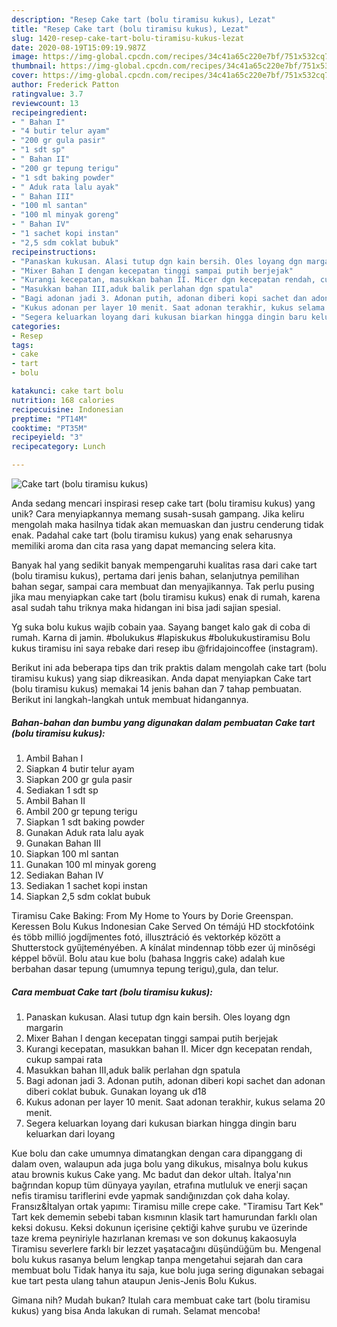 ```yaml
---
description: "Resep Cake tart (bolu tiramisu kukus), Lezat"
title: "Resep Cake tart (bolu tiramisu kukus), Lezat"
slug: 1420-resep-cake-tart-bolu-tiramisu-kukus-lezat
date: 2020-08-19T15:09:19.987Z
image: https://img-global.cpcdn.com/recipes/34c41a65c220e7bf/751x532cq70/cake-tart-bolu-tiramisu-kukus-foto-resep-utama.jpg
thumbnail: https://img-global.cpcdn.com/recipes/34c41a65c220e7bf/751x532cq70/cake-tart-bolu-tiramisu-kukus-foto-resep-utama.jpg
cover: https://img-global.cpcdn.com/recipes/34c41a65c220e7bf/751x532cq70/cake-tart-bolu-tiramisu-kukus-foto-resep-utama.jpg
author: Frederick Patton
ratingvalue: 3.7
reviewcount: 13
recipeingredient:
- " Bahan I"
- "4 butir telur ayam"
- "200 gr gula pasir"
- "1 sdt sp"
- " Bahan II"
- "200 gr tepung terigu"
- "1 sdt baking powder"
- " Aduk rata lalu ayak"
- " Bahan III"
- "100 ml santan"
- "100 ml minyak goreng"
- " Bahan IV"
- "1 sachet kopi instan"
- "2,5 sdm coklat bubuk"
recipeinstructions:
- "Panaskan kukusan. Alasi tutup dgn kain bersih. Oles loyang dgn margarin"
- "Mixer Bahan I dengan kecepatan tinggi sampai putih berjejak"
- "Kurangi kecepatan, masukkan bahan II. Micer dgn kecepatan rendah, cukup sampai rata"
- "Masukkan bahan III,aduk balik perlahan dgn spatula"
- "Bagi adonan jadi 3. Adonan putih, adonan diberi kopi sachet dan adonan diberi coklat bubuk. Gunakan loyang uk d18"
- "Kukus adonan per layer 10 menit. Saat adonan terakhir, kukus selama 20 menit."
- "Segera keluarkan loyang dari kukusan biarkan hingga dingin baru keluarkan dari loyang"
categories:
- Resep
tags:
- cake
- tart
- bolu

katakunci: cake tart bolu 
nutrition: 168 calories
recipecuisine: Indonesian
preptime: "PT14M"
cooktime: "PT35M"
recipeyield: "3"
recipecategory: Lunch

---
```



![Cake tart (bolu tiramisu kukus)](https://img-global.cpcdn.com/recipes/34c41a65c220e7bf/751x532cq70/cake-tart-bolu-tiramisu-kukus-foto-resep-utama.jpg)

Anda sedang mencari inspirasi resep cake tart (bolu tiramisu kukus) yang unik? Cara menyiapkannya memang susah-susah gampang. Jika keliru mengolah maka hasilnya tidak akan memuaskan dan justru cenderung tidak enak. Padahal cake tart (bolu tiramisu kukus) yang enak seharusnya memiliki aroma dan cita rasa yang dapat memancing selera kita.

Banyak hal yang sedikit banyak mempengaruhi kualitas rasa dari cake tart (bolu tiramisu kukus), pertama dari jenis bahan, selanjutnya pemilihan bahan segar, sampai cara membuat dan menyajikannya. Tak perlu pusing jika mau menyiapkan cake tart (bolu tiramisu kukus) enak di rumah, karena asal sudah tahu triknya maka hidangan ini bisa jadi sajian spesial.

Yg suka bolu kukus wajib cobain yaa. Sayang banget kalo gak di coba di rumah. Karna di jamin. #bolukukus #lapiskukus #bolukukustiramisu Bolu kukus tiramisu ini saya rebake dari resep ibu @fridajoincoffee (instagram).


Berikut ini ada beberapa tips dan trik praktis dalam mengolah cake tart (bolu tiramisu kukus) yang siap dikreasikan. Anda dapat menyiapkan Cake tart (bolu tiramisu kukus) memakai 14 jenis bahan dan 7 tahap pembuatan. Berikut ini langkah-langkah untuk membuat hidangannya.

<!--inarticleads1-->

##### Bahan-bahan dan bumbu yang digunakan dalam pembuatan Cake tart (bolu tiramisu kukus):

1. Ambil  Bahan I
1. Siapkan 4 butir telur ayam
1. Siapkan 200 gr gula pasir
1. Sediakan 1 sdt sp
1. Ambil  Bahan II
1. Ambil 200 gr tepung terigu
1. Siapkan 1 sdt baking powder
1. Gunakan  Aduk rata lalu ayak
1. Gunakan  Bahan III
1. Siapkan 100 ml santan
1. Gunakan 100 ml minyak goreng
1. Sediakan  Bahan IV
1. Sediakan 1 sachet kopi instan
1. Siapkan 2,5 sdm coklat bubuk


Tiramisu Cake Baking: From My Home to Yours by Dorie Greenspan. Keressen Bolu Kukus Indonesian Cake Served On témájú HD stockfotóink és több millió jogdíjmentes fotó, illusztráció és vektorkép között a Shutterstock gyűjteményében. A kínálat mindennap több ezer új minőségi képpel bővül. Bolu atau kue bolu (bahasa Inggris cake) adalah kue berbahan dasar tepung (umumnya tepung terigu),gula, dan telur. 

<!--inarticleads2-->

##### Cara membuat Cake tart (bolu tiramisu kukus):

1. Panaskan kukusan. Alasi tutup dgn kain bersih. Oles loyang dgn margarin
1. Mixer Bahan I dengan kecepatan tinggi sampai putih berjejak
1. Kurangi kecepatan, masukkan bahan II. Micer dgn kecepatan rendah, cukup sampai rata
1. Masukkan bahan III,aduk balik perlahan dgn spatula
1. Bagi adonan jadi 3. Adonan putih, adonan diberi kopi sachet dan adonan diberi coklat bubuk. Gunakan loyang uk d18
1. Kukus adonan per layer 10 menit. Saat adonan terakhir, kukus selama 20 menit.
1. Segera keluarkan loyang dari kukusan biarkan hingga dingin baru keluarkan dari loyang


Kue bolu dan cake umumnya dimatangkan dengan cara dipanggang di dalam oven, walaupun ada juga bolu yang dikukus, misalnya bolu kukus atau brownis kukus Cake yang. Mc badut dan dekor ultah. İtalya&#39;nın bağrından kopup tüm dünyaya yayılan, etrafına mutluluk ve enerji saçan nefis tiramisu tariflerini evde yapmak sandığınızdan çok daha kolay. Fransız&amp;İtalyan ortak yapımı: Tiramisu mille crepe cake. &#34;Tiramisu Tart Kek&#34; Tart kek dememin sebebi taban kısmının klasik tart hamurundan farklı olan keksi dokusu. Keksi dokunun içerisine çektiği kahve şurubu ve üzerinde taze krema peyniriyle hazırlanan kreması ve son dokunuş kakaosuyla Tiramisu severlere farklı bir lezzet yaşatacağını düşündüğüm bu. Mengenal bolu kukus rasanya belum lengkap tanpa mengetahui sejarah dan cara membuat bolu Tidak hanya itu saja, kue bolu juga sering digunakan sebagai kue tart pesta ulang tahun ataupun Jenis-Jenis Bolu Kukus. 

Gimana nih? Mudah bukan? Itulah cara membuat cake tart (bolu tiramisu kukus) yang bisa Anda lakukan di rumah. Selamat mencoba!
